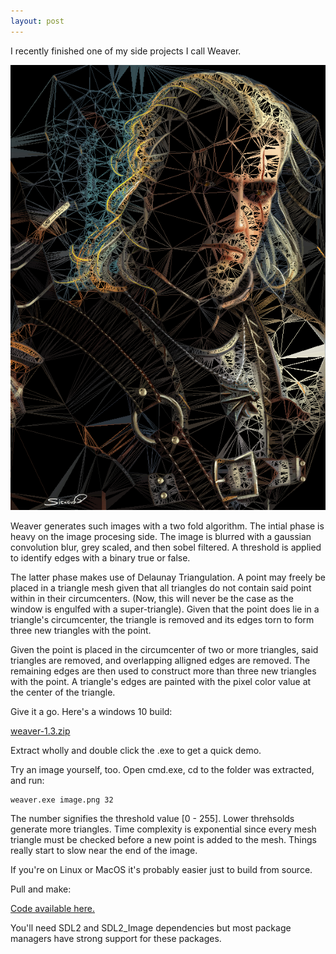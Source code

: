 ```yaml
---
layout: post
---
```


I recently finished one of my side projects I call Weaver.

![The White Wolf](/images/geralt.png)

Weaver generates such images with a two fold algorithm. The intial phase
is heavy on the image procesing side. The image is blurred with a
gaussian convolution blur, grey scaled, and then sobel filtered.
A threshold is applied to identify edges with a binary true or false.

The latter phase makes use of Delaunay Triangulation.
A point may freely be placed in a triangle mesh given that all triangles
do not contain said point within in their circumcenters. (Now, this will never be the case
as the window is engulfed with a super-triangle). Given that the point does lie in
a triangle's circumcenter, the triangle is removed and its edges torn to
form three new triangles with the point.

Given the point is placed in the circumcenter of two or more triangles, said
triangles are removed, and overlapping alligned edges are removed.
The remaining edges are then used to construct more than three new triangles with the point.
A triangle's edges are painted with the pixel color value at the center of the triangle.

Give it a go. Here's a windows 10 build:

[weaver-1.3.zip](https://github.com/glouw/weaver/releases/download/weaver-1.3/weaver-1.3.zip)

Extract wholly and double click the .exe to get a quick demo.

Try an image yourself, too. Open cmd.exe, cd to the folder was extracted, and run:

```
weaver.exe image.png 32
```

The number signifies the threshold value [0 - 255]. Lower threhsolds generate more triangles.
Time complexity is exponential since every mesh triangle must be checked before a
new point is added to the mesh. Things really start to slow near the end of the image.

If you're on Linux or MacOS it's probably easier just to build from source.

Pull and make:

[Code available here.](https://github.com/glouw/weaver)

You'll need SDL2 and SDL2_Image dependencies but most package managers
have strong support for these packages.
